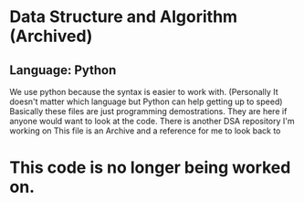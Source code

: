 # **Data Structure and Algorithm** (Archived)

## Language: Python
We use python because the syntax is easier to work with. (Personally It doesn't matter which language but Python can help getting up to speed)
Basically these files are just programming demostrations. They are here if anyone would want to look at the code. There is another DSA repository I'm working on
This file is an Archive and a reference for me to look back to

# This code is no longer being worked on.
